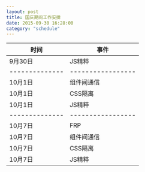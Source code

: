 ```yaml
---
layout: post
title: 国庆期间工作安排
date: 2015-09-30 16:28:00
category: "schedule"
---
```


时间          |事件
--------------|-----------------
9月30日       |JS精粹
--------------|-----------------
10月1日       |组件间通信
10月1日       |CSS隔离
10月1日       |JS精粹
--------------|-----------------
10月7日       |FRP
10月7日       |组件间通信
10月7日       |CSS隔离
10月7日       |JS精粹
